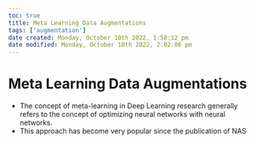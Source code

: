 ```yaml
---
toc: true
title: Meta Learning Data Augmentations
tags: ['augmentation']
date created: Monday, October 10th 2022, 1:58:12 pm
date modified: Monday, October 10th 2022, 2:02:06 pm
---
```


# Meta Learning Data Augmentations
- The concept of meta-learning in Deep Learning research generally refers to the concept of optimizing neural networks with neural networks.
- This approach has become very popular since the publication of NAS



